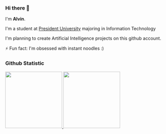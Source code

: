 ### Hi there 👋

I'm **Alvin**.

I'm a student at [President University](https://www.president.ac.id/) majoring in Information Technology

I'm planning to create Artificial Intelligence projects on this github account.

⚡ Fun fact: I'm obsessed with instant noodles :)

### Github Statistic
<p align="left">
<a href="https://github.com/dimasmds">
  <img height="180em" src="https://github-readme-stats-eight-theta.vercel.app/api?username=Alvin-Buana&show_icons=true&theme=algolia&include_all_commits=true&count_private=true"/>
  <img height="180em" src="https://github-readme-stats-eight-theta.vercel.app/api/top-langs/?username=Alvin-Buana&layout=compact&langs_count=8&theme=algolia"/>
</a>
</p>



<!--
**Alvin-Buana/Alvin-Buana** is a ✨ _special_ ✨ repository because its `README.md` (this file) appears on your GitHub profile.

Here are some ideas to get you started:

- 🔭 I’m currently working on ...
- 🌱 I’m currently learning ...
- 👯 I’m looking to collaborate on ...
- 🤔 I’m looking for help with ...
- 💬 Ask me about ...
- 📫 How to reach me: ...
- 😄 Pronouns: ...
- ⚡ Fun fact: ...
-->
